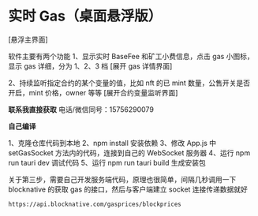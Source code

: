 # 实时 Gas（桌面悬浮版）

[悬浮主界面]

软件主要有两个功能
1、显示实时 BaseFee 和矿工小费信息，点击 gas 小图标，显示 gas 详细，分为 1、2、3 档
[展开 gas 详情界面]

2、持续监听指定合约的某个变量的值，比如 nft 的已 mint 数量，公售开关是否开启，mint 价格，owner 等等
[展开合约变量监听界面]

**联系我直接获取**
电话/微信同号：15756290079

**自己编译**

1、克隆仓库代码到本地
2、npm install 安装依赖
3、修改 App.js 中 setGasSocket 方法内的代码，连接到自己的 WebSocket 服务器
4、运行 npm run tauri dev 调试代码
5、运行 npm run tauri build 生成安装包

关于第三步，需要自己开发服务端代码，原理也很简单，间隔几秒调用一下 blocknative 的获取 gas 的接口，然后与客户端建立 socket 连接传递数据就好

```
https://api.blocknative.com/gasprices/blockprices
```
